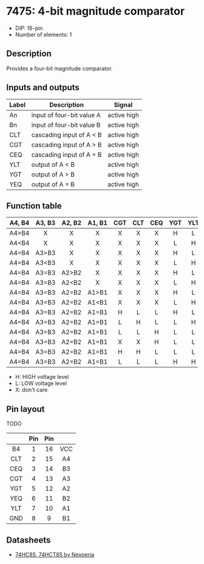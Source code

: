 # 7475: 4-bit magnitude comparator

- DIP: 16-pin
- Number of elements: 1

## Description

Provides a four-bit magnitude comparator.

## Inputs and outputs

| Label | Description               | Signal      |
| ----- | ------------------------- | ----------- |
| An    | input of four-bit value A | active high |
| Bn    | input of four-bit value B | active high |
| CLT   | cascading input of A < B  | active high |
| CGT   | cascading input of A > B  | active high |
| CEQ   | cascading input of A = B  | active high |
| YLT   | output of A < B           | active high |
| YGT   | output of A > B           | active high |
| YEQ   | output of A = B           | active high |

## Function table

| A4, B4 | A3, B3 | A2, B2 | A1, B1 | CGT | CLT | CEQ | YGT | YLT | YEQ |
|:------:|:------:|:------:|:------:|:---:|:---:|:---:|:---:|:---:|:---:|
| A4>B4  |   X    |   X    |   X    |  X  |  X  |  X  |  H  |  L  |  L  |
| A4<B4  |   X    |   X    |   X    |  X  |  X  |  X  |  L  |  H  |  L  |
| A4=B4  | A3>B3  |   X    |   X    |  X  |  X  |  X  |  H  |  L  |  L  |
| A4=B4  | A3<B3  |   X    |   X    |  X  |  X  |  X  |  L  |  H  |  L  |
| A4=B4  | A3=B3  | A2>B2  |   X    |  X  |  X  |  X  |  H  |  L  |  L  |
| A4=B4  | A3=B3  | A2<B2  |   X    |  X  |  X  |  X  |  L  |  H  |  L  |
| A4=B4  | A3=B3  | A2=B2  | A1>B1  |  X  |  X  |  X  |  H  |  L  |  L  |
| A4=B4  | A3=B3  | A2=B2  | A1<B1  |  X  |  X  |  X  |  L  |  H  |  L  |
| A4=B4  | A3=B3  | A2=B2  | A1=B1  |  H  |  L  |  L  |  H  |  L  |  L  |
| A4=B4  | A3=B3  | A2=B2  | A1=B1  |  L  |  H  |  L  |  L  |  H  |  L  |
| A4=B4  | A3=B3  | A2=B2  | A1=B1  |  L  |  L  |  H  |  L  |  L  |  H  |
| A4=B4  | A3=B3  | A2=B2  | A1=B1  |  X  |  X  |  H  |  L  |  L  |  H  |
| A4=B4  | A3=B3  | A2=B2  | A1=B1  |  H  |  H  |  L  |  L  |  L  |  L  |
| A4=B4  | A3=B3  | A2=B2  | A1=B1  |  L  |  L  |  L  |  H  |  H  |  L  |

- H: HIGH voltage level
- L: LOW voltage level
- X: don't care

## Pin layout

TODO

|      | Pin | Pin |      |
|:----:|:---:|:---:|:----:|
| B4   |   1 |  16 | VCC  |
| CLT  |   2 |  15 | A4   |
| CEQ  |   3 |  14 | B3   |
| CGT  |   4 |  13 | A3   |
| YGT  |   5 |  12 | A2   |
| YEQ  |   6 |  11 | B2   |
| YLT  |   7 |  10 | A1   |
| GND  |   8 |   9 | B1   |

## Datasheets

- [74HC85, 74HCT85 by Nexperia](https://assets.nexperia.com/documents/data-sheet/74HC_HCT85_CNV.pdf)
